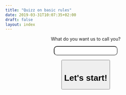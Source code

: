 ```yaml
---
title: "Quizz on basic rules"
date: 2019-03-31T10:07:35+02:00
draft: false
layout: index
---
```

<center>


<script type="text/javascript">
function submit1() {
var firstName = document.getElementById("a").value; 
setCookie("firstName", firstName, "99");
window.location.href = "/kids/01";
}

</script>

What do you want us to call you?

<form onsubmit="submit1(); return false;">
<input id="a" type="text" style="padding: 5px; width: 200px; border-radius: 10px; text-align: center;">
</form> 
<button onclick="submit1(); return false;">

# Let's start!

</button>
</center>

